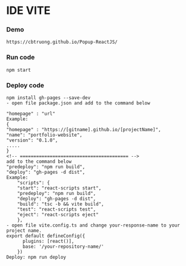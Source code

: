 # IDE VITE

### Demo
    https://cbtruong.github.io/Popup-ReactJS/
### Run code 
    npm start
### Deploy code
    npm install gh-pages --save-dev
    - open file package.json and add to the command below

    "homepage" : "url"
    Example:
    {
    "homepage" : "https://[gitname].github.io/[projectName]",
    "name": "portfolio-website",
    "version": "0.1.0",
    .....
    }
    <!-- ======================================== -->
    add to the command below
    "predeploy": "npm run build",
    "deploy": "gh-pages -d dist",
    Example:
        "scripts": {
        "start": "react-scripts start",
        "predeploy": "npm run build",
        "deploy": "gh-pages -d dist",
        "build": "tsc -b && vite build",
        "test": "react-scripts test",
        "eject": "react-scripts eject"
        },
    - open file vite.config.ts and change your-response-name to your project name.
    export default defineConfig({
          plugins: [react()],
          base: '/your-repository-name/'
        })
    Deploy: npm run deploy
